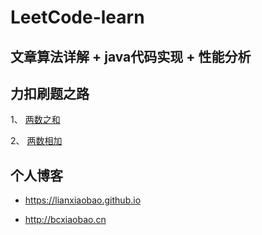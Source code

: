 # LeetCode-learn

## 文章算法详解 + java代码实现 + 性能分析

## 力扣刷题之路

1、 [两数之和](https://github.com/lianxiaobao/LeetCode-learn/blob/master/src/com/bcxiaobao/leetcode/algorithm/TwoNumSum.java)

2、 [两数相加](https://github.com/lianxiaobao/LeetCode-learn/blob/master/src/com/bcxiaobao/leetcode/algorithm/TwoNumAdd.java)

## 个人博客

* <https://lianxiaobao.github.io>

* <http://bcxiaobao.cn>
